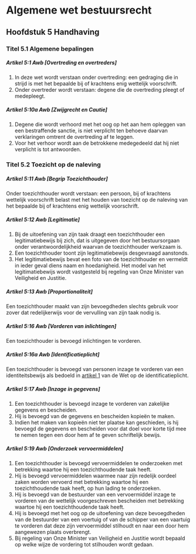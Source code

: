# Algemene wet bestuursrecht

## Hoofdstuk 5 Handhaving

### Titel 5.1 Algemene bepalingen

##### Artikel 5:1 Awb [Overtreding en overtreders]

1. In deze wet wordt verstaan onder overtreding: een gedraging die in strijd is met het bepaalde bij of krachtens enig wettelijk voorschrift.
2. Onder overtreder wordt verstaan: degene die de overtreding pleegt of medepleegt.

##### Artikel 5:10a Awb [Zwijgrecht en Cautie]

1. Degene die wordt verhoord met het oog op het aan hem opleggen van een bestraffende sanctie, is niet verplicht ten behoeve daarvan verklaringen omtrent de overtreding af te leggen.
2. Voor het verhoor wordt aan de betrokkene medegedeeld dat hij niet verplicht is tot antwoorden.

### Titel 5.2 Toezicht op de naleving

##### Artikel 5:11 Awb [Begrip Toezichthouder]

Onder toezichthouder wordt verstaan: een persoon, bij of krachtens wettelijk voorschrift belast met het houden van toezicht op de naleving van het bepaalde bij of krachtens enig wettelijk voorschrift.

##### Artikel 5:12 Awb [Legitimatie]

1. Bij de uitoefening van zijn taak draagt een toezichthouder een legitimatiebewijs bij zich, dat is uitgegeven door het bestuursorgaan onder verantwoordelijkheid waarvan de toezichthouder werkzaam is.
2. Een toezichthouder toont zijn legitimatiebewijs desgevraagd aanstonds.
3. Het legitimatiebewijs bevat een foto van de toezichthouder en vermeldt in ieder geval diens naam en hoedanigheid. Het model van het legitimatiebewijs wordt vastgesteld bij regeling van Onze Minister van Veiligheid en Justitie.

##### Artikel 5:13 Awb [Proportionaliteit]

Een toezichthouder maakt van zijn bevoegdheden slechts gebruik voor zover dat redelijkerwijs voor de vervulling van zijn taak nodig is.

##### Artikel 5:16 Awb [Vorderen van inlichtingen]

Een toezichthouder is bevoegd inlichtingen te vorderen.

##### Artikel 5:16a Awb [Identificatieplicht]

Een toezichthouder is bevoegd van personen inzage te vorderen van een identiteitsbewijs als bedoeld in [artikel 1](./wet-op-de-identificatieplicht.md#artikel-1-wid) van de Wet op de identificatieplicht.

##### Artikel 5:17 Awb [Inzage in gegevens]

1. Een toezichthouder is bevoegd inzage te vorderen van zakelijke gegevens en bescheiden.
2. Hij is bevoegd van de gegevens en bescheiden kopieën te maken.
3. Indien het maken van kopieën niet ter plaatse kan geschieden, is hij bevoegd de gegevens en bescheiden voor dat doel voor korte tijd mee te nemen tegen een door hem af te geven schriftelijk bewijs.

##### Artikel 5:19 Awb [Onderzoek vervoermiddelen]

1. Een toezichthouder is bevoegd vervoermiddelen te onderzoeken met betrekking waartoe hij een toezichthoudende taak heeft.
2. Hij is bevoegd vervoermiddelen waarmee naar zijn redelijk oordeel zaken worden vervoerd met betrekking waartoe hij een toezichthoudende taak heeft, op hun lading te onderzoeken.
3. Hij is bevoegd van de bestuurder van een vervoermiddel inzage te vorderen van de wettelijk voorgeschreven bescheiden met betrekking waartoe hij een toezichthoudende taak heeft.
4. Hij is bevoegd met het oog op de uitoefening van deze bevoegdheden van de bestuurder van een voertuig of van de schipper van een vaartuig te vorderen dat deze zijn vervoermiddel stilhoudt en naar een door hem aangewezen plaats overbrengt.
5. Bij regeling van Onze Minister van Veiligheid en Justitie wordt bepaald op welke wijze de vordering tot stilhouden wordt gedaan.